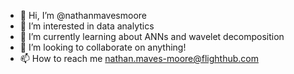 - 👋 Hi, I’m @nathanmavesmoore
- 👀 I’m interested in data analytics
- 🌱 I’m currently learning about ANNs and wavelet decomposition
- 💞️ I’m looking to collaborate on anything!
- 📫 How to reach me nathan.maves-moore@flighthub.com

<!---
nathanmavesmoore/nathanmavesmoore is a ✨ special ✨ repository because its `README.md` (this file) appears on your GitHub profile.
You can click the Preview link to take a look at your changes.
--->
